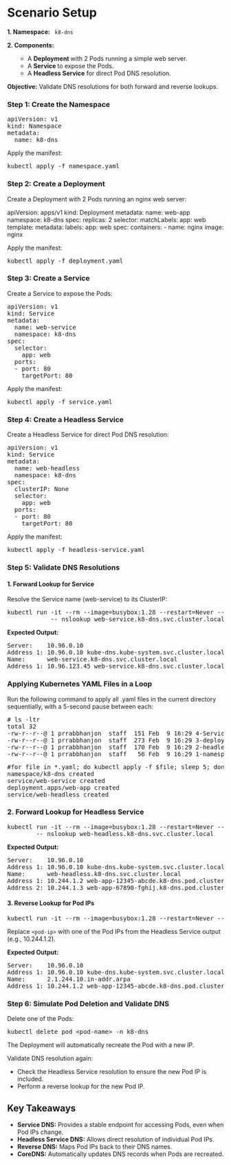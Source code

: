 <!-- This is a heading line -->    
<div class="container">
    <h1>Scenario Setup</h1>
    <p><strong>1. Namespace:</strong> <code style="color : name_color"> k8-dns </code></p>
    <p><strong>2. Components:</strong> </p>
    <ul>
        <ul>
        <li>A <strong>Deployment </strong>with 2 Pods running a simple web server. </li>
        <li>A <strong>Service </strong>to expose the Pods.</li>
        <li>A <strong>Headless Service</strong> for direct Pod DNS resolution. </li>
        </ul>
    </ul>
    <p><strong>Objective:</strong> Validate DNS resolutions for both forward and reverse lookups.</p
</div>
<!-- This is a heading line -->  
    <div class="step">
        <h3>Step 1: Create the Namespace</h3>
        <pre lang="java">
apiVersion: v1
kind: Namespace
metadata:
  name: k8-dns </pre>
        <p>Apply the manifest:</p>
        <pre lang="java" class="command">kubectl apply -f namespace.yaml</pre>
    </div>
<!-- This is a heading line -->  
<div class="step">
        <h3> Step 2: Create a Deployment </h3>
        <p>Create a Deployment with 2 Pods running an nginx web server: </p>
 </div>
 <div class="step>
       <pre lang="java">
apiVersion: apps/v1
kind: Deployment
metadata:
  name: web-app
  namespace: k8-dns
spec:
  replicas: 2
  selector:
    matchLabels:
      app: web
  template:
    metadata:
      labels:
        app: web
    spec:
      containers:
      - name: nginx
        image: nginx</pre>
        <p>Apply the manifest:</p>
        <pre lang="java" class="command">kubectl apply -f deployment.yaml</pre>
    </div>
<!-- This is a heading line -->  
    <div class="step">
        <h3>Step 3: Create a Service</h3>
        <p>Create a Service to expose the Pods:</p>
        <pre lang="java">
apiVersion: v1
kind: Service
metadata:
  name: web-service
  namespace: k8-dns
spec:
  selector:
    app: web
  ports:
  - port: 80
    targetPort: 80</pre>
        <p>Apply the manifest:</p>
        <pre lang="java" class="command">kubectl apply -f service.yaml</pre>
    </div>
<!-- This is a heading line --> 
    <div class="step">
        <h3>Step 4: Create a Headless Service </h3>
        <p>Create a Headless Service for direct Pod DNS resolution:</p> 
        <pre lang="java">
apiVersion: v1
kind: Service
metadata:
  name: web-headless
  namespace: k8-dns
spec:
  clusterIP: None
  selector:
    app: web
  ports:
  - port: 80
    targetPort: 80</pre>
        <p>Apply the manifest:</p>
        <pre lang="java" class="command">kubectl apply -f headless-service.yaml</pre>
    </div>
<!-- This is a heading line -->  
    <div class="step">
        <h3>Step 5: Validate DNS Resolutions</h3>
        <h4>1. Forward Lookup for Service</h4>
        <p>Resolve the Service name (web-service) to its ClusterIP:</p>
        <pre lang="java" class="command">kubectl run -it --rm --image=busybox:1.28 --restart=Never --namespace=k8-dns dns-test \
            -- nslookup web-service.k8-dns.svc.cluster.local</pre>
        <p><strong>Expected Output:</strong></p> 
        <pre>
Server:    10.96.0.10
Address 1: 10.96.0.10 kube-dns.kube-system.svc.cluster.local
Name:      web-service.k8-dns.svc.cluster.local
Address 1: 10.96.123.45 web-service.k8-dns.svc.cluster.local</pre>
</div>
<!-- This is a heading line -->  
<div>
<h3> Applying Kubernetes YAML Files in a Loop</h3>
<p> Run the following command to apply all .yaml files in the current directory sequentially, with a 5-second pause between each:</p>
    <pre># ls -ltr
total 32
-rw-r--r--@ 1 prrabbhanjon  staff  151 Feb  9 16:29 4-Service.yaml
-rw-r--r--@ 1 prrabbhanjon  staff  273 Feb  9 16:29 3-deployment.yaml
-rw-r--r--@ 1 prrabbhanjon  staff  170 Feb  9 16:29 2-headless-service.yaml
-rw-r--r--@ 1 prrabbhanjon  staff   56 Feb  9 16:29 1-namespace.yaml</pre>
<pre class="command">
#for file in *.yaml; do kubectl apply -f $file; sleep 5; done  
namespace/k8-dns created
service/web-service created
deployment.apps/web-app created
service/web-headless created</pre></div>
    
<!-- This is a heading line -->  
  <div class="step">     
        <h3> 2. Forward Lookup for Headless Service </h3>
        <pre class="command">kubectl run -it --rm --image=busybox:1.28 --restart=Never --namespace=k8-dns dns-test \
        -- nslookup web-headless.k8-dns.svc.cluster.local</pre>
        <p><strong>Expected Output:</strong></p>  
        <pre>Server:    10.96.0.10
Address 1: 10.96.0.10 kube-dns.kube-system.svc.cluster.local
Name:      web-headless.k8-dns.svc.cluster.local
Address 1: 10.244.1.2 web-app-12345-abcde.k8-dns.pod.cluster.local
Address 2: 10.244.1.3 web-app-67890-fghij.k8-dns.pod.cluster.local </pre>
  </div> 
  <!-- This is a heading line -->
    <div class="step"> 
          <h4>3. Reverse Lookup for Pod IPs</h4>
        <pre class="command">kubectl run -it --rm --image=busybox:1.28 --restart=Never --namespace=k8-dns dns-test -- nslookup &lt;pod-ip&gt;</pre>
        <p>Replace <code>&lt;pod-ip&gt;</code> with one of the Pod IPs from the Headless Service output (e.g., 10.244.1.2).</p>
        <p><strong>Expected Output:</strong></p>
        <pre>
Server:    10.96.0.10
Address 1: 10.96.0.10 kube-dns.kube-system.svc.cluster.local
Name:      2.1.244.10.in-addr.arpa
Address 1: 10.244.1.2 web-app-12345-abcde.k8-dns.pod.cluster.local</pre>
    </div>
<!-- This is a heading line -->  
    <div class="step">
        <h3>Step 6: Simulate Pod Deletion and Validate DNS</h3>
        <p>Delete one of the Pods:</p>
        <pre lang="java" class="command">kubectl delete pod &lt;pod-name&gt; -n k8-dns</pre>
        <p>The Deployment will automatically recreate the Pod with a new IP.</p>
        <p>Validate DNS resolution again:</p>
        <ul>
            <li>Check the Headless Service resolution to ensure the new Pod IP is included.</li>
            <li>Perform a reverse lookup for the new Pod IP.</li>
        </ul>
    </div>
<!-- This is a heading line -->  
<div class="step"> 
    <h2>Key Takeaways</h2>
    <ul>
        <li><strong>Service DNS:</strong> Provides a stable endpoint for accessing Pods, even when Pod IPs change.</li>
        <li><strong>Headless Service DNS:</strong> Allows direct resolution of individual Pod IPs.</li>
        <li><strong>Reverse DNS:</strong> Maps Pod IPs back to their DNS names.</li>
        <li><strong>CoreDNS:</strong> Automatically updates DNS records when Pods are recreated.</li>
     </ul>
</div>
